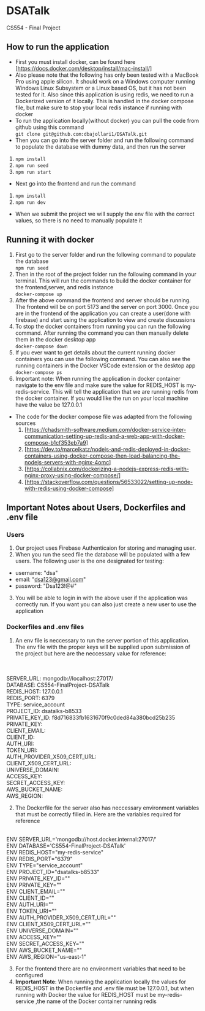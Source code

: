 # DSATalk
CS554 - Final Project

## How to run the application
- First you must install docker, can be found here [https://docs.docker.com/desktop/install/mac-install/]
 - Also please note that the following has only been tested with a MacBook Pro using apple silicon. It should work on a Windows computer running Windows Linux Subsystem or a Linux based OS, but it has not been tested for it. Also since this application is using redis, we need to run a Dockerized version of it locally. This is handled in the docker compose file, but make sure to stop your local redis instance if running with docker
 - To run the application locally(without docker) you can pull the code from github using this command <br>
 ```git clone git@github.com:dbajollari1/DSATalk.git```
  - Then you can go into the server folder and run the following command to populate the database with dummy data, and then run the server <br>
1. ```npm install```
2. ```npm run seed```
3. ```npm run start```
 - Next go into the frontend and run the command <br>
 1. ```npm install```
 2. ```npm run dev```
- When we submit the project we will supply the env file with the correct values, so there is no need to manually populate it

## Running it with docker
1. First go to the server folder and run the following command to populate the database <br>
    ```npm run seed```
2. Then in the root of the project folder run the following command in your terminal. This will run the commands to build the docker container for the frontend,server, and redis instance <br>
    ```docker-compose up```
3. After the above command the frontend and server should be running. The frontend will be on port 5173 and the server on port 3000. Once you are in the frontend of the application you can create a user(done with firebase) and start using the application to view and create discussions
4. To stop the docker containers from running you can run the following command. After running the command you can then manually delete them in the docker desktop app<br>
    ```docker-compose down```
5. If you ever want to get details about the current running docker containers you can use the following command. You can also see the running containers in the Docker VSCode extension or the desktop app  <br>
    ```docker-compose ps```
6. Important note: When running the application in docker container navigate to the env file and make sure the value for REDIS_HOST is my-redis-service. This will tell the application that we are running redis from the docker container. If you would like the run on your local machine have the value be 127.0.0.1

- The code for the docker compose file was adapted from the following sources
    1. [https://chadsmith-software.medium.com/docker-service-inter-communication-setting-up-redis-and-a-web-app-with-docker-compose-b1cf353eb7a9]
    2. [https://dev.to/marcelkatz/nodejs-and-redis-deployed-in-docker-containers-using-docker-compose-then-load-balancing-the-nodejs-servers-with-nginx-4omc]
    3. [https://collabnix.com/dockerizing-a-nodejs-express-redis-with-nginx-proxy-using-docker-compose/]
    4. [https://stackoverflow.com/questions/56533022/setting-up-node-with-redis-using-docker-compose]

## Important Notes about Users, Dockerfiles and .env file

### Users
1. Our project uses Firebase Authenticaion for storing and managing user. 
2. When you run the seed file the database will be populated with a few users. The following user is the one designated for testing: 
- username: "dsa"
- email: "dsa123@gmail.com" 
- password: "Dsa123!@#"
3. You will be able to login in with the above user if the application was correctly run. If you want you can also just create a new user to use the application 

### Dockerfiles and .env files

1. An env file is neccessary to run the server portion of this application. The env file with the proper keys will be supplied upon submission of the project but here are the neccessary value for reference:
<br>
<br>
SERVER_URL: mongodb://localhost:27017/
<br>
DATABASE: CS554-FinalProject-DSATalk
<br>
REDIS_HOST: 127.0.0.1
<br>
REDIS_PORT: 6379
<br>
TYPE: service_account
<br>
PROJECT_ID: dsatalks-b8533
<br>
PRIVATE_KEY_ID: f8d716833fb1631670f9c0ded84a380bcd25b235
<br>
PRIVATE_KEY: 
<br>
CLIENT_EMAIL:
<br>
CLIENT_ID: 
<br>
AUTH_URI: 
<br>
TOKEN_URI: 
<br>
AUTH_PROVIDER_X509_CERT_URL: 
<br>
CLIENT_X509_CERT_URL: 
<br>
UNIVERSE_DOMAIN: 
<br>
ACCESS_KEY: 
<br>
SECRET_ACCESS_KEY: 
<br>
AWS_BUCKET_NAME: 
<br>
AWS_REGION: 
<br>

2. The Dockerfile for the server also has neccessary environment variables that must be correctly filled in. Here are the variables required for reference
<br>
ENV SERVER_URL='mongodb://host.docker.internal:27017/'
<br>
ENV DATABASE='CS554-FinalProject-DSATalk'
<br>
ENV REDIS_HOST="my-redis-service" 
<br>
ENV REDIS_PORT="6379"
<br>
ENV TYPE="service_account"
<br>
ENV PROJECT_ID="dsatalks-b8533"
<br>
ENV PRIVATE_KEY_ID=""
<br>
ENV PRIVATE_KEY=""
<br>
ENV CLIENT_EMAIL=""
<br>
ENV CLIENT_ID=""
<br>
ENV AUTH_URI=""
<br>
ENV TOKEN_URI=""
<br>
ENV AUTH_PROVIDER_X509_CERT_URL=""
<br>
ENV CLIENT_X509_CERT_URL=""
<br>
ENV UNIVERSE_DOMAIN=""
<br>
ENV ACCESS_KEY=""
<br>
ENV SECRET_ACCESS_KEY=""
<br>
ENV AWS_BUCKET_NAME=""
<br>
ENV AWS_REGION="us-east-1"
<br>

3. For the frontend there are no environment variables that need to be configured 
4. **Important Note**: When running the application locally the values for REDIS_HOST in the Dockerfile and .env file must be 127.0.0.1, but when running with Docker the value for REDIS_HOST must be my-redis-service ,the name of the Docker container running redis